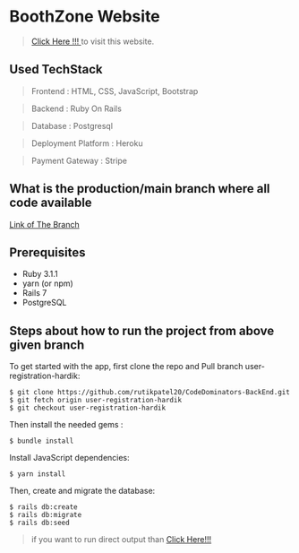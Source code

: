 # BoothZone Website
> [Click Here !!! ](https://boothzone.herokuapp.com/) to visit this website.

  
## Used TechStack
> Frontend : HTML, CSS, JavaScript, Bootstrap

> Backend : Ruby On Rails

> Database : Postgresql

> Deployment Platform : Heroku

> Payment Gateway : Stripe


## What is the production/main branch where all code available

[Link of The Branch ](https://github.com/rutikpatel20/CodeDominators-BackEnd/tree/user-registration-hardik)


## Prerequisites

* Ruby 3.1.1
* yarn (or npm)
* Rails 7
* PostgreSQL

## Steps about how to run the project from above given branch

To get started with the app, first clone the repo and Pull branch user-registration-hardik:

```
$ git clone https://github.com/rutikpatel20/CodeDominators-BackEnd.git
$ git fetch origin user-registration-hardik
$ git checkout user-registration-hardik

```

Then install the needed gems :

```
$ bundle install
```

Install JavaScript dependencies:

```
$ yarn install
```

Then, create and migrate the database:

```
$ rails db:create
$ rails db:migrate
$ rails db:seed
```
> if you want to run direct output than [Click Here!!!](https://boothzone.herokuapp.com/)
